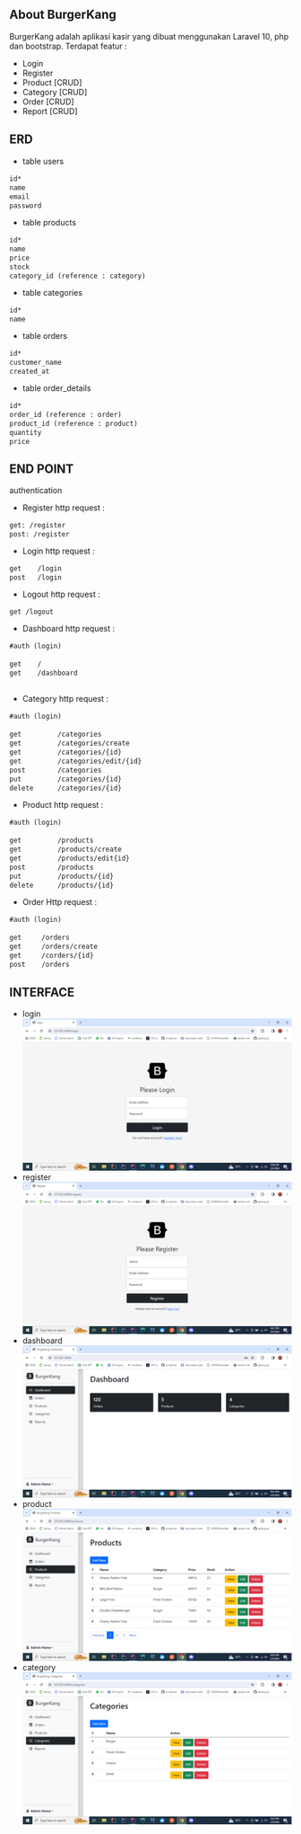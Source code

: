 ## About BurgerKang

BurgerKang adalah aplikasi kasir yang dibuat menggunakan Laravel 10, php dan bootstrap.
Terdapat featur :
- Login
- Register
- Product [CRUD]
- Category [CRUD]
- Order [CRUD]
- Report [CRUD]

## ERD
- table users
```
id*
name
email
password
```
- table products
```
id*
name
price
stock
category_id (reference : category)
```
- table categories
```
id*
name
```
- table orders
```
id*
customer_name
created_at
```
- table order_details
```
id*
order_id (reference : order)
product_id (reference : product)
quantity
price
```
## END POINT
authentication 

- Register http request :

```
get: /register
post: /register
```

- Login http request :

```
get    /login
post   /login
```

- Logout http request :

```
get /logout
```

- Dashboard http request :

```
#auth (login)

get    /
get    /dashboard


```
- Category http request :

```
#auth (login)

get         /categories
get         /categories/create
get         /categories/{id}
get         /categories/edit/{id}
post        /categories
put         /categories/{id}
delete      /categories/{id}
```

- Product http request :

```
#auth (login)

get         /products
get         /products/create
get         /products/edit{id}
post        /products
put         /products/{id}
delete      /products/{id}

```

- Order
Http request :

```
#auth (login)

get     /orders
get     /orders/create
get     /corders/{id}
post    /orders
```

## INTERFACE
- login
![img.png](README/img.png)
- register
![img_1.png](README/img_1.png)
- dashboard
![img_2.png](README/img_2.png)
- product
![img_3.png](README/img_3.png)
- category
![img_4.png](README/img_4.png)


